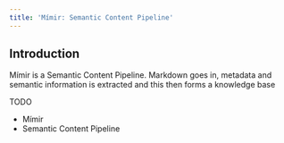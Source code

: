 ```yaml
---
title: 'Mímir: Semantic Content Pipeline'
---
```


## Introduction

Mímir is a Semantic Content Pipeline. Markdown goes in, metadata and semantic information is extracted and this then forms a knowledge base

TODO
- Mímir
- Semantic Content Pipeline


